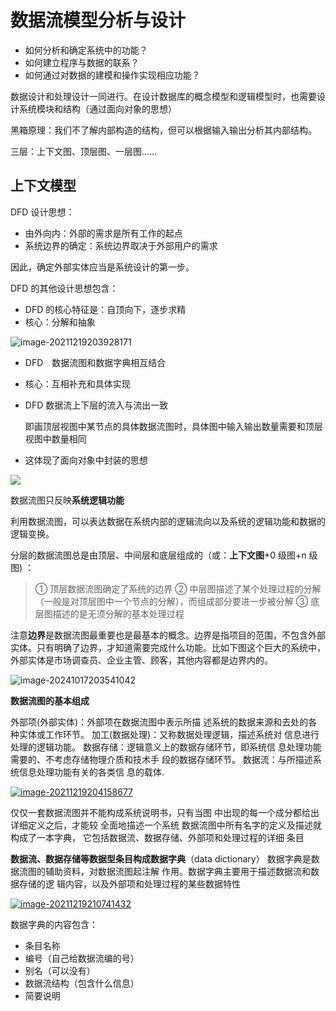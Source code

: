 # 数据流模型分析与设计

- 如何分析和确定系统中的功能？
- 如何建立程序与数据的联系？
- 如何通过对数据的建模和操作实现相应功能？

数据设计和处理设计一同进行。在设计数据库的概念模型和逻辑模型时，也需要设计系统模块和结构（通过面向对象的思想）



黑箱原理：我们不了解内部构造的结构，但可以根据输入输出分析其内部结构。

三层：上下文图、顶层图、一层图……

## 上下文模型

DFD 设计思想：

- 由外向内：外部的需求是所有工作的起点
- 系统边界的确定：系统边界取决于外部用户的需求

因此，确定外部实体应当是系统设计的第一步。

DFD 的其他设计思想包含：

- DFD 的核心特征是：自顶向下，逐步求精
- 核心：分解和抽象

![image-20211219203928171](https://telegraph-image-5ms.pages.dev/file/BQACAgUAAyEGAASIfjD1AAN9Z6RvC40FfEMlhws9uI_YxtFsXqkAAuMUAAIHrilVWv8QIqerA9g2BA.png)

- DFD　数据流图和数据字典相互结合
- 核心：互相补充和具体实现



- DFD 数据流上下层的流入与流出一致

  即画顶层视图中某节点的具体数据流图时，具体图中输入输出数量需要和顶层视图中数量相同

- 这体现了面向对象中封装的思想



![](https://telegraph-image-5ms.pages.dev/file/BQACAgUAAyEGAASIfjD1AAN-Z6RvEzGdAU7xIIxhYryzv7HRjhAAAuQUAAIHrilVmPgLjEswm8o2BA.png)

数据流图只反映**系统逻辑功能**

利用数据流图，可以表达数据在系统内部的逻辑流向以及系统的逻辑功能和数据的逻辑变换。

分层的数据流图总是由顶层、中间层和底层组成的（或：**上下文图**+0 级图+n 级图) ：

> ① 顶层数据流图确定了系统的边界 ② 中层图描述了某个处理过程的分解（一般是对顶层图中一个节点的分解），而组成部分要进一步被分解 ③ 底层图描述的是无须分解的基本处理过程

注意**边界**是数据流图最重要也是最基本的概念。边界是指项目的范围，不包含外部实体。只有明确了边界，才知道需要完成什么功能。比如下图这个巨大的系统中，外部实体是市场调查员、企业主管、顾客，其他内容都是边界内的。

![image-20241017203541042](https://telegraph-image-5ms.pages.dev/file/BQACAgUAAyEGAASIfjD1AAN_Z6RvFSHjLa_qru6UvJ4-SVF_ruoAAuUUAAIHrilVRYr6IxQpLWw2BA.png)

**数据流图的基本组成**

外部项(外部实体)：外部项在数据流图中表示所描 述系统的数据来源和去处的各种实体或工作环节。 加工(数据处理)：又称数据处理逻辑，描述系统对 信息进行处理的逻辑功能。 数据存储：逻辑意义上的数据存储环节，即系统信 息处理功能需要的、不考虑存储物理介质和技术手 段的数据存储环节。 数据流：与所描述系统信息处理功能有关的各类信 息的载体.

[![image-20211219204158677](https://camo.githubusercontent.com/7a0ddf8f342029455a006062fd4b83228984a33dcb76baeecd992623d2882ac3/68747470733a2f2f67697465652e636f6d2f79692d6a756e7175616e2f696d6167655f67697465652f7261772f6d61737465722f696d616765732f696d6167652d32303231313231393230343135383637372e706e67)](https://camo.githubusercontent.com/7a0ddf8f342029455a006062fd4b83228984a33dcb76baeecd992623d2882ac3/68747470733a2f2f67697465652e636f6d2f79692d6a756e7175616e2f696d6167655f67697465652f7261772f6d61737465722f696d616765732f696d6167652d32303231313231393230343135383637372e706e67)

仅仅一套数据流图并不能构成系统说明书，只有当图 中出现的每一个成分都给出详细定义之后，才能较 全面地描述一个系统 数据流图中所有名字的定义及描述就构成了一本字典， 它包括数据流、数据存储、外部项和处理过程的详细 条目

**数据流、数据存储等数据型条目构成数据字典**（data dictionary） 数据字典是数据流图的辅助资料，对数据流图起注解 作用。数据字典主要用于描述数据流和数据存储的逻 辑内容，以及外部项和处理过程的某些数据特性

[![image-20211219210741432](https://camo.githubusercontent.com/0adb3c61e104e02c15ffd8dbd08f805e61d1db7af3dd1a5c1e04fb8934034512/68747470733a2f2f67697465652e636f6d2f79692d6a756e7175616e2f696d6167655f67697465652f7261772f6d61737465722f696d616765732f696d6167652d32303231313231393231303734313433322e706e67)](https://camo.githubusercontent.com/0adb3c61e104e02c15ffd8dbd08f805e61d1db7af3dd1a5c1e04fb8934034512/68747470733a2f2f67697465652e636f6d2f79692d6a756e7175616e2f696d6167655f67697465652f7261772f6d61737465722f696d616765732f696d6167652d32303231313231393231303734313433322e706e67)

数据字典的内容包含：

- 条目名称
- 编号（自己给数据流编的号）
- 别名（可以没有）
- 数据流结构（包含什么信息）
- 简要说明
